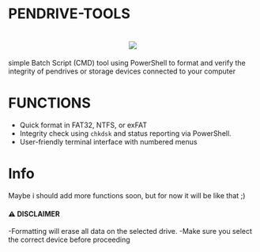 # PENDRIVE-TOOLS

 <!DOCTYPE html>
<html lang="en">
<head>
    <meta charset="UTF-8">
    <meta name="viewport" content="width=device-width, initial-scale=1.0">
</head>
<body>
    <h1 align="center">
        <img src="https://i.ibb.co/DgtTzwmC/Screenshot-2.png"/>
    </h1>
 
 simple Batch Script (CMD) tool using PowerShell to format and verify the integrity of pendrives or storage devices connected to your computer


 # FUNCTIONS
- Quick format in FAT32, NTFS, or exFAT
- Integrity check using `chkdsk` and status reporting via PowerShell.
- User-friendly terminal interface with numbered menus

# Info
Maybe i should add more functions soon, but for now it will be like that ;)


#### ⚠️ DISCLAIMER  
-Formatting will erase all data on the selected drive.
-Make sure you select the correct device before proceeding
